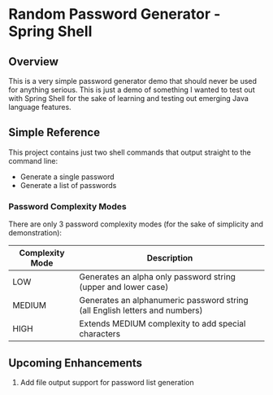 # Random Password Generator - Spring Shell

## Overview

This is a very simple password generator demo that should never be used for anything serious. This is just a demo of
something I wanted to test out with Spring Shell for the sake of learning and testing out emerging Java language
features.

## Simple Reference

This project contains just two shell commands that output straight to the command line:

* Generate a single password
* Generate a list of passwords

### Password Complexity Modes

There are only 3 password complexity modes (for the sake of simplicity and demonstration):

| Complexity Mode | Description                                                                 |
|-----------------|-----------------------------------------------------------------------------|
| LOW             | Generates an alpha only password string (upper and lower case)              |
| MEDIUM          | Generates an alphanumeric password string (all English letters and numbers) |
| HIGH            | Extends MEDIUM complexity to add special characters                         |

## Upcoming Enhancements

1. Add file output support for password list generation